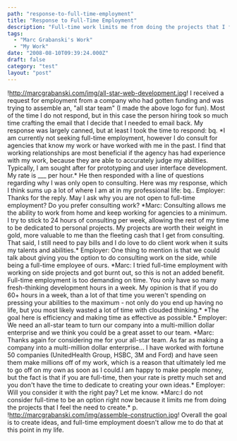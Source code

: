 ```yaml
---
path: "response-to-full-time-employment"
title: "Response to Full-Time Employment"
description: "Full-time work limits me from doing the projects that I feel the need to create."
tags: 
  - "Marc Grabanski's Work"
  - "My Work"
date: "2008-08-10T09:39:24.000Z"
draft: false
category: "test"
layout: "post"
---
```


!http://marcgrabanski.com/img/all-star-web-development.jpg! I received a request for employment from a company who had gotten funding and was trying to assemble an, "all star team" (I made the above logo for fun). Most of the time I do not respond, but in this case the person hiring took so much time crafting the email that I decide that I needed to email back. My response was largely canned, but at least I took the time to respond: bq. \*I am currently not seeking full-time employment, however I do consult for agencies that know my work or have worked with me in the past. I find that working relationships are most beneficial if the agency has had experience with my work, because they are able to accurately judge my abilities. Typically, I am sought after for prototyping and user interface development. My rate is ___ per hour.\* He then responded with a line of questions regarding why I was only open to consulting. Here was my response, which I think sums up a lot of where I am at in my professional life: bq.. Employer: Thanks for the reply. May I ask why you are not open to full-time employment? Do you prefer consulting work? \*Marc: Consulting allows me the ability to work from home and keep working for agencies to a minimum. I try to stick to 24 hours of consulting per week, allowing the rest of my time to be dedicated to personal projects. My projects are worth their weight in gold, more valuable to me than the fleeting cash that I get from consulting. That said, I still need to pay bills and I do love to do client work when it suits my talents and abilities.\* Employer: One thing to mention is that we could talk about giving you the option to do consulting work on the side, while being a full-time employee of ours. \*Marc: I tried full-time employment with working on side projects and got burnt out, so this is not an added benefit. Full-time employment is too demanding on time. You only have so many fresh-thinking development hours in a week. My opinion is that if you do 60+ hours in a week, than a lot of that time you weren't spending on pressing your abilities to the maximum - not only do you end up having no life, but you most likely wasted a lot of time with clouded thinking.\* \*The goal here is efficiency and making time as effective as possible.\* Employer: We need an all-star team to turn our company into a multi-million dollar enterprise and we think you could be a great asset to our team. \*Marc: Thanks again for considering me for your all-star team. As far as making a company into a multi-million dollar enterprise... I have worked with fortune 50 companies (UnitedHealth Group, HSBC, 3M and Ford) and have seen them make millions off of my work, which is a reason that ultimately led me to go off on my own as soon as I could.I am happy to make people money, but the fact is that if you are full-time, then your rate is pretty much set and you don't have the time to dedicate to creating your own ideas.\* Employer: Will you consider it with the right pay? Let me know. \*Marc:I do not consider full-time to be an option right now because it limits me from doing the projects that I feel the need to create.\* p. !http://marcgrabanski.com/img/assemble-construction.jpg! Overall the goal is to create ideas, and full-time employment doesn't allow me to do that at this point in my life.